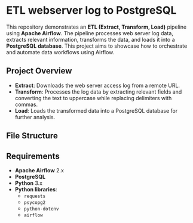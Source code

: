 # ETL webserver log to PostgreSQL

This repository demonstrates an **ETL (Extract, Transform, Load)** pipeline using **Apache Airflow**. The pipeline processes web server log data, extracts relevant information, transforms the data, and loads it into a **PostgreSQL database**. This project aims to showcase how to orchestrate and automate data workflows using Airflow.

## Project Overview

- **Extract**: Downloads the web server access log from a remote URL.
- **Transform**: Processes the log data by extracting relevant fields and converting the text to uppercase while replacing delimiters with commas.
- **Load**: Loads the transformed data into a PostgreSQL database for further analysis.

## File Structure


## Requirements

- **Apache Airflow** 2.x
- **PostgreSQL**
- **Python** 3.x
- **Python libraries**:
  - `requests`
  - `psycopg2`
  - `python-dotenv`
  - `airflow`
